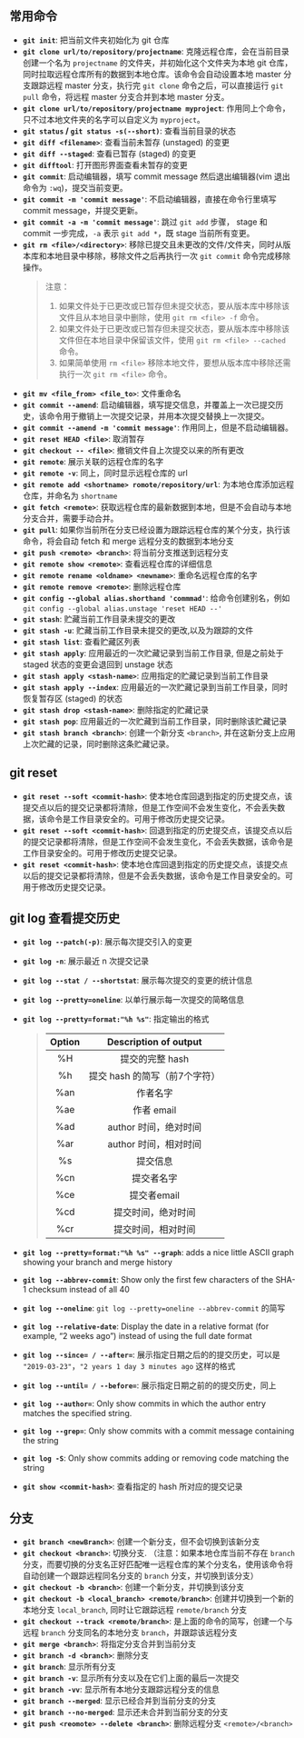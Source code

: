 ## 常用命令
- **`git init`**: 把当前文件夹初始化为 git 仓库
- **`git clone url/to/repository/projectname`**: 克隆远程仓库，会在当前目录创建一个名为 `projectname` 的文件夹，并初始化这个文件夹为本地 git 仓库，同时拉取远程仓库所有的数据到本地仓库。该命令会自动设置本地 master 分支跟踪远程 master 分支，执行完 `git clone` 命令之后，可以直接运行 `git pull` 命令，将远程 master 分支合并到本地 master 分支。
- **`git clone url/to/repository/projectname myproject`**: 作用同上个命令，只不过本地文件夹的名字可以自定义为 `myproject`。
- **`git status` / `git status -s(--short)`**: 查看当前目录的状态
- **`git diff <filename>`**: 查看当前未暂存 (unstaged) 的变更
- **`git diff --staged`**: 查看已暂存 (staged) 的变更
- **`git difftool`**: 打开图形界面查看未暂存的变更
- **`git commit`**: 启动编辑器，填写 commit message 然后退出编辑器(vim 退出命令为 `:wq`)，提交当前变更。
- **`git commit -m 'commit message'`**: 不启动编辑器，直接在命令行里填写 commit message，并提交更新。
- **`git commit -a -m 'commit message'`**: 跳过 `git add` 步骤， stage 和 commit 一步完成，`-a` 表示 `git add *`，既 stage 当前所有变更。
- **`git rm <file>/<directory>`**: 移除已提交且未更改的文件/文件夹，同时从版本库和本地目录中移除，移除文件之后再执行一次 `git commit` 命令完成移除操作。
    >注意：
  >1. 如果文件处于已更改或已暂存但未提交状态，要从版本库中移除该文件且从本地目录中删除，使用 `git rm <file> -f` 命令。
  >2. 如果文件处于已更改或已暂存但未提交状态，要从版本库中移除该文件但在本地目录中保留该文件，使用 `git rm <file> --cached` 命令。
  >3. 如果简单使用 `rm <file>` 移除本地文件，要想从版本库中移除还需执行一次 `git rm <file>` 命令。
- **`git mv <file_from> <file_to>`**: 文件重命名
- **`git commit --amend`**: 启动编辑器，填写提交信息，并覆盖上一次已提交历史，该命令用于撤销上一次提交记录，并用本次提交替换上一次提交。
- **`git commit --amend -m 'commit message'`**: 作用同上，但是不启动编辑器。
- **`git reset HEAD <file>`**: 取消暂存
- **`git checkout -- <file>`**: 撤销文件自上次提交以来的所有更改
- **`git remote`**: 展示关联的远程仓库的名字
- **`git remote -v`**: 同上，同时显示远程仓库的 url
- **`git remote add <shortname> romote/repository/url`**: 为本地仓库添加远程仓库，并命名为 `shortname`
- **`git fetch <remote>`**: 获取远程仓库的最新数据到本地，但是不会自动与本地分支合并，需要手动合并。
- **`git pull`**: 如果你当前所在分支已经设置为跟踪远程仓库的某个分支，执行该命令，将会自动 fetch 和 merge 远程分支的数据到本地分支
- **`git push <remote> <branch>`**: 将当前分支推送到远程分支
- **`git remote show <remote>`**: 查看远程仓库的详细信息
- **`git remote rename <oldname> <newname>`**: 重命名远程仓库的名字
- **`git remote remove <remote>`**: 删除远程仓库
- **`git config --global alias.shorthand 'commmad'`**: 给命令创建别名，例如 `git config --global alias.unstage 'reset HEAD --'`
- **`git stash`**: 贮藏当前工作目录未提交的更改
- **`git stash -u`**: 贮藏当前工作目录未提交的更改,以及为跟踪的文件
- **`git stash list`**: 查看贮藏区列表
- **`git stash apply`**: 应用最近的一次贮藏记录到当前工作目录, 但是之前处于 staged 状态的变更会退回到 unstage 状态
- **`git stash apply <stash-name>`**: 应用指定的贮藏记录到当前工作目录
- **`git stash apply --index`**: 应用最近的一次贮藏记录到当前工作目录，同时恢复暂存区 (staged) 的状态
- **`git stash drop <stash-name>`**: 删除指定的贮藏记录
- **`git stash pop`**: 应用最近的一次贮藏到当前工作目录，同时删除该贮藏记录
- **`git stash branch <branch>`**: 创建一个新分支 `<branch>`, 并在这新分支上应用上次贮藏的记录，同时删除这条贮藏记录。


## git reset
- **`git reset --soft <commit-hash>`**: 使本地仓库回退到指定的历史提交点，该提交点以后的提交记录都将清除，但是工作空间不会发生变化，不会丢失数据，该命令是工作目录安全的。可用于修改历史提交记录。
- **`git reset --soft <commit-hash>`**: 回退到指定的历史提交点，该提交点以后的提交记录都将清除，但是工作空间不会发生变化，不会丢失数据，该命令是工作目录安全的。可用于修改历史提交记录。
- **`git reset <commit-hash>`**: 使本地仓库回退到指定的历史提交点，该提交点以后的提交记录都将清除，但是不会丢失数据，该命令是工作目录安全的。可用于修改历史提交记录。






## git log 查看提交历史

- **`git log --patch(-p)`**: 展示每次提交引入的变更
- **`git log -n`**: 展示最近 n 次提交记录
- **`git log --stat / --shortstat`**: 展示每次提交的变更的统计信息
- **`git log --pretty=oneline`**: 以单行展示每一次提交的简略信息
- **`git log --pretty=format:"%h %s"`**: 指定输出的格式
  > |Option| Description of output|
  > |:---:|:---:|
  > |%H|提交的完整 hash|
  > |%h|提交 hash 的简写（前7个字符）|
  > |%an| 作者名字|
  > |%ae|作者 email|
  > |%ad| author 时间，绝对时间|
  > |%ar| author 时间，相对时间|
  > |%s|提交信息|
  > |%cn| 提交者名字|
  > |%ce|提交者email|
  > |%cd| 提交时间，绝对时间|
  > |%cr| 提交时间，相对时间|

- **`git log --pretty=format:"%h %s" --graph`**: adds a nice little ASCII graph showing your branch and merge history
- **`git log --abbrev-commit`**: Show only the first few characters of the SHA-1 checksum instead of all 40
- **`git log --oneline`**: `git log --pretty=oneline --abbrev-commit` 的简写
- **`git log --relative-date`**: Display the date in a relative format (for example, “2 weeks ago”) instead of using the full date format
- **`git log --since= / --after=`**: 展示指定日期之后的的提交历史，可以是 `"2019-03-23"`，`"2 years 1 day 3 minutes ago` 这样的格式
- **`git log --until= / --before=`**: 展示指定日期之前的的提交历史，同上
- **`git log --author=`**: Only show commits in which the author entry matches the specified string.
- **`git log --grep=`**: Only show commits with a commit message containing the string
- **`git log -S`**: Only show commits adding or removing code matching the string
- **`git show <commit-hash>`**: 查看指定的 hash 所对应的提交记录

## 分支
- **`git branch <newBranch>`**: 创建一个新分支，但不会切换到该新分支
- **`git checkout <branch>`**: 切换分支. （注意：如果本地仓库当前不存在 `branch` 分支，而要切换的分支名正好匹配唯一远程仓库的某个分支名，使用该命令将自动创建一个跟踪远程同名分支的 `branch` 分支，并切换到该分支）
- **`git checkout -b <branch>`**: 创建一个新分支，并切换到该分支
- **`git checkout -b <local_branch> <remote/branch>`**: 创建并切换到一个新的本地分支 `local_branch`, 同时让它跟踪远程 `remote/branch` 分支
- **`git checkout --track <remote/branch>`**: 是上面的命令的简写，创建一个与远程 `branch` 分支同名的本地分支 `branch`，并跟踪该远程分支
- **`git merge <branch>`**: 将指定分支合并到当前分支
- **`git branch -d <branch>`**: 删除分支
- **`git branch`**: 显示所有分支
- **`git branch -v`**: 显示所有分支以及在它们上面的最后一次提交
- **`git branch -vv`**: 显示所有本地分支跟踪远程分支的信息
- **`git branch --merged`**: 显示已经合并到当前分支的分支
- **`git branch --no-merged`**: 显示还未合并到当前分支的分支
- **`git push <reomote> --delete <branch>`**: 删除远程分支 `<remote>/<branch>`

